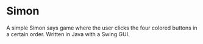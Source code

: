 # Simon
A simple Simon says game where the user clicks the four colored buttons in a certain order. Written in Java with a Swing GUI.

